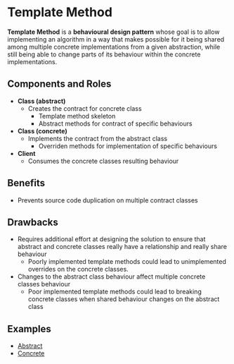 # Template Method

**Template Method** is a **behavioural design pattern** whose goal is to allow implementing an algorithm in a way that
makes possible for it being shared among multiple concrete implementations from a given abstraction, while still being
able to change parts of its behaviour within the concrete implementations.

## Components and Roles

- **Class (abstract)**
  - Creates the contract for concrete class
    - Template method skeleton
    - Abstract methods for contract of specific behaviours
- **Class (concrete)**
  - Implements the contract from the abstract class
    - Overriden methods for implementation of specific behaviours
- **Client**
  - Consumes the concrete classes resulting behaviour

## Benefits

- Prevents source code duplication on multiple contract classes

## Drawbacks

- Requires additional effort at designing the solution to ensure that abstract and concrete classes really have a
  relationship and really share behaviour
  - Poorly implemented template methods could lead to unimplemented overrides on the concrete classes.
- Changes to the abstract class behaviour affect multiple concrete classes behaviour
  - Poor implemented template methods could lead to breaking concrete classes when shared behaviour changes on the
    abstract class

## Examples

- [Abstract][1]
- [Concrete][2]

[1]: ./001_abstract/
[2]: ./002_concrete/